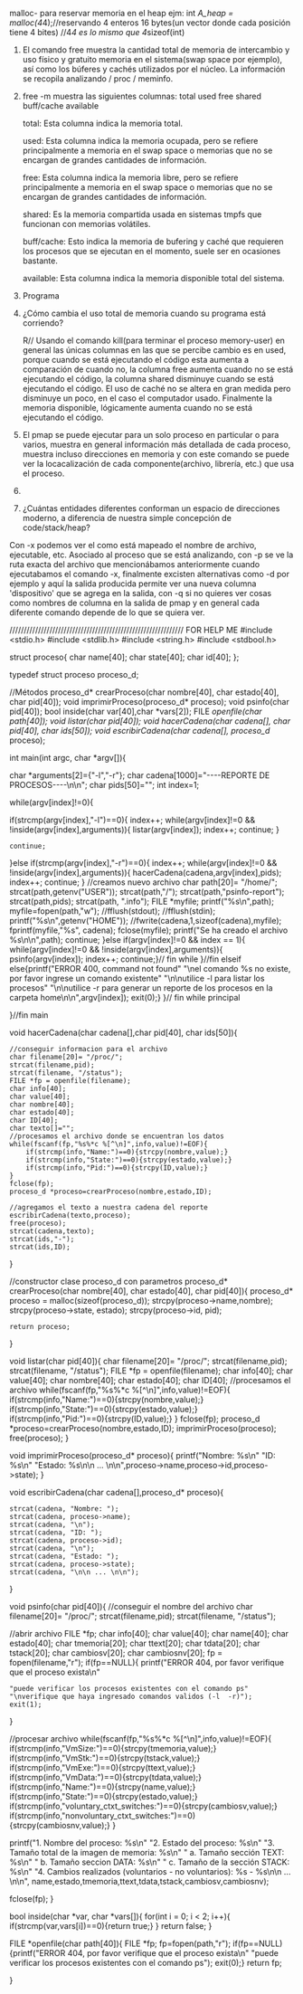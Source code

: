 malloc- para reservar memoria en el heap
ejm: int *A_heap = malloc(4*4);//reservando 4 enteros 16 bytes(un vector donde cada posición tiene 4 bites)
//4*4 es lo mismo que 4*sizeof(int)


1. El comando free muestra la cantidad total de memoria de intercambio y uso físico y gratuito
memoria en el sistema(swap space por ejemplo), así como los búferes y cachés utilizados por el núcleo. La información se recopila analizando / proc / meminfo.

2.  free -m muestra las siguientes columnas:
total        used        free      shared  buff/cache   available

	total: Esta columna indica la memoria total.

	used: Esta columna indica la memoria ocupada, pero se refiere principalmente a memoria en el swap space o memorias que no se encargan de grandes cantidades de   		información.

	free: Esta columna indica la memoria libre, pero se refiere principalmente a memoria en el swap space o memorias que no se encargan de grandes cantidades de 	    	 	 información.

	shared: Es la memoria compartida usada en sistemas tmpfs que funcionan con memorias volátiles.
	
	buff/cache: Esto indica la memoria de bufering y caché que requieren los procesos que se ejecutan en el momento, suele ser en ocasiones bastante.
	
	available: Esta columna indica la memoria disponible total del sistema.

3. Programa

4.  ¿Cómo cambia el uso total de memoria cuando su programa está corriendo?

    R// Usando el comando kill(para terminar el proceso memory-user) en general las únicas columnas en las que se percibe cambio es en used, porque cuando se está ejecutando el código esta aumenta a comparación de cuando no,
	la columna free aumenta cuando no se está ejecutando el código,	
	la columna shared disminuye cuando se está ejecutando el código.
	El uso de caché no se altera en gran medida pero disminuye un poco, en el caso 		el computador usado.
	Finalmente la memoria disponible, lógicamente aumenta cuando no se está 	   ejecutando el código.

5. El pmap se puede ejecutar para un solo proceso en particular o para varios, muestra en general información más detallada de cada proceso, muestra incluso direcciones en memoria y con este comando se puede ver la locacalización de cada componente(archivo, librería, etc.) que usa el proceso.

6. 
7. ¿Cuántas entidades diferentes conforman un espacio de direcciones moderno, a diferencia de nuestra simple concepción de code/stack/heap?

Con -x podemos ver el como está mapeado el nombre de archivo, ejecutable, etc. Asociado al proceso que se está analizando, con -p se ve la ruta exacta del archivo que mencionábamos anteriormente cuando ejecutabamos el comando -x, finalmente excisten alternativas como -d por ejemplo y aquí la salida producida permite ver una nueva columna 'dispositivo' que se agrega en la salida, con -q si no quieres ver cosas como nombres de columna en la salida de pmap y en general cada diferente comando depende de lo que se quiera ver.












/////////////////////////////////////////////////////////////
FOR HELP ME
#include <stdio.h>
#include <stdlib.h>
#include <string.h>
#include <stdbool.h>

struct proceso{
char name[40];
char state[40];
char id[40];
};

typedef struct proceso proceso_d;

//Métodos
proceso_d* crearProceso(char nombre[40], char estado[40], char pid[40]);
void imprimirProceso(proceso_d* proceso);
void psinfo(char pid[40]);
bool inside(char var[40],char *vars[2]);
FILE *openfile(char path[40]);
void listar(char pid[40]);
void hacerCadena(char cadena[], char pid[40], char ids[50]);
void escribirCadena(char cadena[], proceso_d* proceso);

int main(int argc, char *argv[]){

char *arguments[2]={"-l","-r"};
char cadena[1000]="----REPORTE DE PROCESOS----\n\n";
char pids[50]="";
int index=1;

while(argv[index]!=0){

if(strcmp(argv[index],"-l")==0){
    index++;
    while(argv[index]!=0 && !inside(argv[index],arguments)){
        listar(argv[index]);
        index++;
        continue;
    }
      
    continue;

}else if(strcmp(argv[index],"-r")==0){
    index++;
    while(argv[index]!=0 && !inside(argv[index],arguments)){
        hacerCadena(cadena,argv[index],pids);
        index++;
        continue;
    }
    //creamos nuevo archivo
    char path[20]= "/home/";
    strcat(path,getenv("USER"));
    strcat(path,"/");
    strcat(path,"psinfo-report");
    strcat(path,pids);
    strcat(path, ".info");
    FILE *myfile;
    printf("%s\n",path);
    myfile=fopen(path,"w");
    //fflush(stdout);
    //fflush(stdin);
    printf("%s\n",getenv("HOME"));
    //fwrite(cadena,1,sizeof(cadena),myfile);
    fprintf(myfile,"%s", cadena);
    fclose(myfile);
    printf("Se ha creado el archivo %s\n\n",path);
    continue;
}else if(argv[index]!=0 && index == 1){
while(argv[index]!=0 && !inside(argv[index],arguments)){
psinfo(argv[index]);
index++;
continue;}// fin while
}//fin elseif
else{printf("ERROR 400, command not found"
"\nel comando %s no existe, por favor ingrese un comando existente"
"\n\nutilice -l para listar los procesos"
"\n\nutilice -r para generar un reporte de los procesos en la carpeta home\n\n",argv[index]);
exit(0);}
}// fin while principal

}//fin main

void hacerCadena(char cadena[],char pid[40], char ids[50]){

    //conseguir informacion para el archivo
    char filename[20]= "/proc/";
    strcat(filename,pid);
    strcat(filename, "/status");
    FILE *fp = openfile(filename);
    char info[40];
    char value[40];
    char nombre[40];
    char estado[40];
    char ID[40];
    char texto[]="";
    //procesamos el archivo donde se encuentran los datos
    while(fscanf(fp,"%s%*c %[^\n]",info,value)!=EOF){
        if(strcmp(info,"Name:")==0){strcpy(nombre,value);}
        if(strcmp(info,"State:")==0){strcpy(estado,value);}
        if(strcmp(info,"Pid:")==0){strcpy(ID,value);}
    }
    fclose(fp);
    proceso_d *proceso=crearProceso(nombre,estado,ID);
    
    //agregamos el texto a nuestra cadena del reporte
    escribirCadena(texto,proceso);
    free(proceso);
    strcat(cadena,texto);
    strcat(ids,"-");
    strcat(ids,ID);
    
   
}


//constructor clase proceso_d con parametros
proceso_d* crearProceso(char nombre[40], char estado[40], char pid[40]){
    proceso_d* proceso = malloc(sizeof(proceso_d));
    strcpy(proceso->name,nombre);
    strcpy(proceso->state, estado);
    strcpy(proceso->id, pid);

    return proceso;
}

void listar(char pid[40]){
    char filename[20]= "/proc/";
    strcat(filename,pid);
    strcat(filename, "/status");
    FILE *fp = openfile(filename);
    char info[40];
    char value[40];
    char nombre[40];
    char estado[40];
    char ID[40];
    //procesamos el archivo
    while(fscanf(fp,"%s%*c %[^\n]",info,value)!=EOF){
        if(strcmp(info,"Name:")==0){strcpy(nombre,value);}
        if(strcmp(info,"State:")==0){strcpy(estado,value);}
        if(strcmp(info,"Pid:")==0){strcpy(ID,value);}
    }
    fclose(fp);
    proceso_d *proceso=crearProceso(nombre,estado,ID);
    imprimirProceso(proceso);
    free(proceso);
}

void imprimirProceso(proceso_d* proceso){
    printf("Nombre: %s\n"
    "ID: %s\n"
    "Estado: %s\n\n ... \n\n",proceso->name,proceso->id,proceso->state);
}

void escribirCadena(char cadena[],proceso_d* proceso){
   
    strcat(cadena, "Nombre: ");
    strcat(cadena, proceso->name);
    strcat(cadena, "\n");
    strcat(cadena, "ID: ");
    strcat(cadena, proceso->id);
    strcat(cadena, "\n");
    strcat(cadena, "Estado: ");
    strcat(cadena, proceso->state);
    strcat(cadena, "\n\n ... \n\n");
}


void psinfo(char pid[40]){
//conseguir el nombre del archivo
char filename[20]= "/proc/";
strcat(filename,pid);
strcat(filename, "/status");

//abrir archivo
FILE *fp;
char info[40];
char value[40];
char name[40];
char estado[40];
char tmemoria[20];
char ttext[20];
char tdata[20];
char tstack[20];
char cambiosv[20];
char cambiosnv[20];
fp = fopen(filename,"r");
if(fp==NULL){
    printf("ERROR 404, por favor verifique que el proceso exista\n"
	
	"puede verificar los procesos existentes con el comando ps"
	"\nverifique que haya ingresado comandos validos (-l  -r)");
    exit(1);    
}

//procesar archivo
while(fscanf(fp,"%s%*c %[^\n]",info,value)!=EOF){
    if(strcmp(info,"VmSize:")==0){strcpy(tmemoria,value);}
    if(strcmp(info,"VmStk:")==0){strcpy(tstack,value);}
    if(strcmp(info,"VmExe:")==0){strcpy(ttext,value);}
    if(strcmp(info,"VmData:")==0){strcpy(tdata,value);}
    if(strcmp(info,"Name:")==0){strcpy(name,value);}
    if(strcmp(info,"State:")==0){strcpy(estado,value);}
    if(strcmp(info,"voluntary_ctxt_switches:")==0){strcpy(cambiosv,value);}
    if(strcmp(info,"nonvoluntary_ctxt_switches:")==0){strcpy(cambiosnv,value);}
}

printf("1. Nombre del proceso:  %s\n"
"2. Estado del proceso: %s\n"
"3. Tamaño total de la imagen de memoria: %s\n"
"   a. Tamaño sección TEXT: %s\n"
"   b. Tamaño seccion DATA: %s\n"
"   c. Tamaño de la sección STACK: %s\n"
"4. Cambios realizados (voluntarios - no voluntarios): %s - %s\n\n ... \n\n",
name,estado,tmemoria,ttext,tdata,tstack,cambiosv,cambiosnv);

fclose(fp);
}


bool inside(char *var, char *vars[]){
    for(int i = 0; i < 2; i++){
        if(strcmp(var,vars[i])==0){return true;}
    }
return false;
}


FILE *openfile(char path[40]){
    FILE *fp;
    fp=fopen(path,"r");
    if(fp==NULL){printf("ERROR 404, por favor verifique que el proceso exista\n"
	"puede verificar los procesos existentes con el comando ps");
    exit(0);}
    return fp;
    
}




